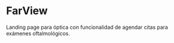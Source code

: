 # FarView

Landing page para óptica con funcionalidad de agendar citas para exámenes oftalmológicos.
